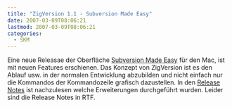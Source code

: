 ```yaml
---
title: "ZigVersion 1.1 - Subversion Made Easy"
date: 2007-03-09T08:06:21
lastmod: 2007-03-09T08:06:21
categories:
  - SKM
---
```

Eine neue Releasae der Oberfläche <a href="http://zigzig.com/"  title="Subversion Made Easy">Subversion Made Easy</a> für den Mac, ist mit neuen Features erschienen. Das Konzept von ZigVersion ist es den Ablauf usw. in der normalen Entwicklung abzubilden und nicht einfach nur die Kommandos der Kommandozeile grafisch dazustellen. In den <a href="http://zigzig.com/downloads/zigversion-release-notes.rtf"  title="Release Notes">Release Notes</a> ist nachzulesen welche Erweiterungen durchgeführt wurden. Leider sind die Release Notes in RTF.
